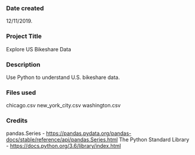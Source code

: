 ### Date created
12/11/2019.

### Project Title
Explore US Bikeshare Data

### Description
Use Python to understand U.S. bikeshare data.

### Files used
chicago.csv
new_york_city.csv
washington.csv

### Credits
pandas.Series - https://pandas.pydata.org/pandas-docs/stable/reference/api/pandas.Series.html
The Python Standard Library - https://docs.python.org/3.6/library/index.html

